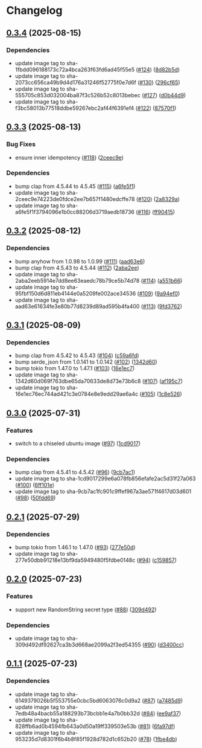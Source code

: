 # Changelog

## [0.3.4](https://github.com/jneuff/idempotent-secrets/compare/v0.3.3...v0.3.4) (2025-08-15)


### Dependencies

* update image tag to sha-1fbdd096188173c72a4bca263f63fd6ad45f55e5 ([#124](https://github.com/jneuff/idempotent-secrets/issues/124)) ([8d82b5d](https://github.com/jneuff/idempotent-secrets/commit/8d82b5df82c3af524f5facb06a64a6e26c5d79cf))
* update image tag to sha-2073cc656ca49b9d4d176a31246f52775f0e7d6f ([#130](https://github.com/jneuff/idempotent-secrets/issues/130)) ([296cf65](https://github.com/jneuff/idempotent-secrets/commit/296cf655e47393fef14742c5783cba1ea2b53bfc))
* update image tag to sha-555705c853d032004ba87f3c526b52c8013bebec ([#127](https://github.com/jneuff/idempotent-secrets/issues/127)) ([d0b44d9](https://github.com/jneuff/idempotent-secrets/commit/d0b44d9ad6d16f99bb9d30a80bc3d4864a1c8872))
* update image tag to sha-f3bc58013b77518ddbe59267ebc2af44f6391ef4 ([#122](https://github.com/jneuff/idempotent-secrets/issues/122)) ([87570f1](https://github.com/jneuff/idempotent-secrets/commit/87570f149d3eab12d13987ed977f23c536630c1c))

## [0.3.3](https://github.com/jneuff/idempotent-secrets/compare/v0.3.2...v0.3.3) (2025-08-13)


### Bug Fixes

* ensure inner idempotency ([#118](https://github.com/jneuff/idempotent-secrets/issues/118)) ([2ceec9e](https://github.com/jneuff/idempotent-secrets/commit/2ceec9e74223de0fdce2ee7b657f1480edcffe78))


### Dependencies

* bump clap from 4.5.44 to 4.5.45 ([#115](https://github.com/jneuff/idempotent-secrets/issues/115)) ([a6fe5f1](https://github.com/jneuff/idempotent-secrets/commit/a6fe5f1f3794096e1b0cc88206d3719aedb18736))
* update image tag to sha-2ceec9e74223de0fdce2ee7b657f1480edcffe78 ([#120](https://github.com/jneuff/idempotent-secrets/issues/120)) ([2a8329a](https://github.com/jneuff/idempotent-secrets/commit/2a8329add85f5f4fa989e8b43090b9c8415da499))
* update image tag to sha-a6fe5f1f3794096e1b0cc88206d3719aedb18736 ([#116](https://github.com/jneuff/idempotent-secrets/issues/116)) ([ff90415](https://github.com/jneuff/idempotent-secrets/commit/ff90415768ce2129eacbad62c501e8730a1d608f))

## [0.3.2](https://github.com/jneuff/idempotent-secrets/compare/v0.3.1...v0.3.2) (2025-08-12)


### Dependencies

* bump anyhow from 1.0.98 to 1.0.99 ([#111](https://github.com/jneuff/idempotent-secrets/issues/111)) ([aad63e6](https://github.com/jneuff/idempotent-secrets/commit/aad63e61634fe3e80b77d8239d89ad595b4fa400))
* bump clap from 4.5.43 to 4.5.44 ([#112](https://github.com/jneuff/idempotent-secrets/issues/112)) ([2aba2ee](https://github.com/jneuff/idempotent-secrets/commit/2aba2eeb5914e7dd8ee63eaedc78b79ce5b74d78))
* update image tag to sha-2aba2eeb5914e7dd8ee63eaedc78b79ce5b74d78 ([#114](https://github.com/jneuff/idempotent-secrets/issues/114)) ([a551b66](https://github.com/jneuff/idempotent-secrets/commit/a551b66a866d078a1083925e4c2ac2fed486ea37))
* update image tag to sha-95fbf150d6d811eb4144e0a5209fe002ace34536 ([#109](https://github.com/jneuff/idempotent-secrets/issues/109)) ([9a94ef0](https://github.com/jneuff/idempotent-secrets/commit/9a94ef01d686c33b705c6beeef74c1c1cc0bc17c))
* update image tag to sha-aad63e61634fe3e80b77d8239d89ad595b4fa400 ([#113](https://github.com/jneuff/idempotent-secrets/issues/113)) ([9fd3762](https://github.com/jneuff/idempotent-secrets/commit/9fd37628c91d882a8703b8a0d466e365cf1dcbef))

## [0.3.1](https://github.com/jneuff/idempotent-secrets/compare/v0.3.0...v0.3.1) (2025-08-09)


### Dependencies

* bump clap from 4.5.42 to 4.5.43 ([#104](https://github.com/jneuff/idempotent-secrets/issues/104)) ([c59a6fd](https://github.com/jneuff/idempotent-secrets/commit/c59a6fd726ee4a34941217d17f625dcabafc5c99))
* bump serde_json from 1.0.141 to 1.0.142 ([#102](https://github.com/jneuff/idempotent-secrets/issues/102)) ([1342d60](https://github.com/jneuff/idempotent-secrets/commit/1342d60d069f763dbe65da70633de8d73e73b6c8))
* bump tokio from 1.47.0 to 1.47.1 ([#103](https://github.com/jneuff/idempotent-secrets/issues/103)) ([16e1ec7](https://github.com/jneuff/idempotent-secrets/commit/16e1ec76ec744ad421c3e0784e8e9edd29ae6a4c))
* update image tag to sha-1342d60d069f763dbe65da70633de8d73e73b6c8 ([#107](https://github.com/jneuff/idempotent-secrets/issues/107)) ([af195c7](https://github.com/jneuff/idempotent-secrets/commit/af195c756e37f17e63ad9b4f62fd448776c83bf8))
* update image tag to sha-16e1ec76ec744ad421c3e0784e8e9edd29ae6a4c ([#105](https://github.com/jneuff/idempotent-secrets/issues/105)) ([1c8e526](https://github.com/jneuff/idempotent-secrets/commit/1c8e526a8ed0ec8a8aa9134036a65f0a075a724d))

## [0.3.0](https://github.com/jneuff/idempotent-secrets/compare/v0.2.1...v0.3.0) (2025-07-31)


### Features

* switch to a chiseled ubuntu image ([#97](https://github.com/jneuff/idempotent-secrets/issues/97)) ([1cd9017](https://github.com/jneuff/idempotent-secrets/commit/1cd9017299e6a078fb856efafe2ac5d31f27a063))


### Dependencies

* bump clap from 4.5.41 to 4.5.42 ([#96](https://github.com/jneuff/idempotent-secrets/issues/96)) ([9cb7ac1](https://github.com/jneuff/idempotent-secrets/commit/9cb7ac1fc901c9ffef967a3ae571f4617d03d601))
* update image tag to sha-1cd9017299e6a078fb856efafe2ac5d31f27a063 ([#100](https://github.com/jneuff/idempotent-secrets/issues/100)) ([6ff101e](https://github.com/jneuff/idempotent-secrets/commit/6ff101efc7de62ef2d2c3c9d32dc3b292ba1ee0b))
* update image tag to sha-9cb7ac1fc901c9ffef967a3ae571f4617d03d601 ([#98](https://github.com/jneuff/idempotent-secrets/issues/98)) ([50fdd69](https://github.com/jneuff/idempotent-secrets/commit/50fdd69a8b6237f614f477edc35297dd8f883ad7))

## [0.2.1](https://github.com/jneuff/idempotent-secrets/compare/v0.2.0...v0.2.1) (2025-07-29)


### Dependencies

* bump tokio from 1.46.1 to 1.47.0 ([#93](https://github.com/jneuff/idempotent-secrets/issues/93)) ([277e50d](https://github.com/jneuff/idempotent-secrets/commit/277e50dbb91218e13bf9da5949480f5fdbe0148c))
* update image tag to sha-277e50dbb91218e13bf9da5949480f5fdbe0148c ([#94](https://github.com/jneuff/idempotent-secrets/issues/94)) ([c159857](https://github.com/jneuff/idempotent-secrets/commit/c159857b33e6c99a146a8234182aefd5ccb15a4c))

## [0.2.0](https://github.com/jneuff/idempotent-secrets/compare/v0.1.1...v0.2.0) (2025-07-23)


### Features

* support new RandomString secret type ([#88](https://github.com/jneuff/idempotent-secrets/issues/88)) ([309d492](https://github.com/jneuff/idempotent-secrets/commit/309d492df92627ca3b3d668ae2099a2f3ed54355))


### Dependencies

* update image tag to sha-309d492df92627ca3b3d668ae2099a2f3ed54355 ([#90](https://github.com/jneuff/idempotent-secrets/issues/90)) ([d3400cc](https://github.com/jneuff/idempotent-secrets/commit/d3400cc167e8b1348b6d0c238e4976d1f3f902f8))

## [0.1.1](https://github.com/jneuff/idempotent-secrets/compare/v0.1.0...v0.1.1) (2025-07-23)


### Dependencies

* update image tag to sha-6149379026b5f553755e0cbc5bd6063076c0d9a2 ([#87](https://github.com/jneuff/idempotent-secrets/issues/87)) ([a7485d9](https://github.com/jneuff/idempotent-secrets/commit/a7485d924737e7bc0793c0808aca636db2deb7a5))
* update image tag to sha-7edb48a4bacb55a188293b73bcbb1e4a7b0bb32d ([#84](https://github.com/jneuff/idempotent-secrets/issues/84)) ([ee9af37](https://github.com/jneuff/idempotent-secrets/commit/ee9af37e0093616260cf966a58cc6cbd8786ba95))
* update image tag to sha-828ffb6ad0b4594fb643a0d50a19ff339503e53b ([#81](https://github.com/jneuff/idempotent-secrets/issues/81)) ([6fa97df](https://github.com/jneuff/idempotent-secrets/commit/6fa97df9b9e7f1aca95d9d054908d30155fc82aa))
* update image tag to sha-953235d7d8301f6b4b8f85f1928d782d1c652b20 ([#78](https://github.com/jneuff/idempotent-secrets/issues/78)) ([1fbe4db](https://github.com/jneuff/idempotent-secrets/commit/1fbe4db985b971100d51d18597600a8e9997b5c7))
